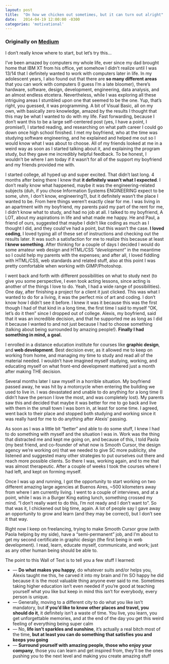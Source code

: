```yaml
---
layout: post
title:  "On how we chicken out sometimes, but it can turn out alright"
date:   2014-04-19 12:00:00 -0300
categories: 'motivational'
---
```


### Originally on [Medium](https://medium.com/@nicolasjengler/on-how-we-chicken-out-sometimes-but-it-can-turn-out-alright-7297dc31fc33)

I don’t really know where to start, but let’s try this…

I’ve been amazed by computers my whole life, ever since my dad brought home that IBM XT from his office, yet somehow I didn’t realize until I was 13/14 that I definitely wanted to work with computers later in life. In my adolescent years, I also found out that there are **so many different areas** that you can work with computers (I guess I’m a late bloomer), there’s hardware, software, design, development, engineering, data analysis, and an almost endless etcetera. Nevertheless, while I was exploring all these intriguing areas I stumbled upon one that seemed to be the one. Yup, that’s right, you guessed, it was programming. A bit of Visual Basic, all on my own, with basically zero knowledge, amazed by the results I thought that this may be what I wanted to do with my life. Fast forwarding, because I don’t want this to be a large self-centered post (yes, I have a point, I promise!), I started reading, and researching on what path career I could go down once high school finished. I met my boyfriend, who at the time was studying software engineering, and he explained and helped me out so I would know what I was about to choose. All of my friends looked at me in a weird way as soon as I started talking about it, and explaining the program study, but they gave me incredibly helpful feedback. To be honest, I wouldn’t be where I am today if it wasn’t for all of the support my boyfriend and my friends provided me with.

I started college, all hyped up and super excited. That didn’t last long. 4 months after being there I knew that **it definitely wasn’t what I expected**. I don’t really know what happened, maybe it was the engineering-related subjects (duh, if you chose Information Systems ENGINEERING expect to be some, uhm, I don’t know, engineering?), but it definitely wasn’t the place I wanted to be. From here things weren’t exactly clear for me. I was living in an apartment with my boyfriend, my parents paid my part of the rent for me, I didn’t know what to study, and had no job at all. I talked to my boyfriend, A LOT, about my aspirations in life and what made me happy. He and Paul, a friend of ours, suggested that maybe I didn’t like coding as much as I thought I did, and they could’ve had a point, but this wasn’t the case. **I loved coding**, I loved typing all of these set of instructions and checking out the results later. It was such a satisfaction for me to realize this because at least **I knew something**.
After thinking for a couple of days I decided I would do some amateur web design and HTML/CSS _“development”_ in the meantime so I could help my parents with the expenses; and after all, I loved fiddling with HTML/CSS, web standards and related stuff, also at this point I was pretty comfortable when working with GIMP/Photoshop.

I went back and forth with different possibilities on what to study next (to give you some perspective, I even took acting lessons, since acting is another of the things I love to do. Yeah, I had a wide range of possibilities). One day, after finishing a project for a client it just clicked. This was what I wanted to do for a living, it was the perfect mix of art and coding. I don’t know how I didn’t see it before.
I knew it was it because this was the first though I had of that kind in a long time, the first time I said to myself “OK, let’s do it then” since I dropped out of college. Alexis, my boyfriend, said that it was an incredible decision, and that he supported me as long as I did it because I wanted to and not just because I had to choose something (talking about being surrounded by amazing people!). **Finally I had something in mind, a goal.**

I enrolled in a distance education institute for courses like **graphic design**, and **web development**. Best decision ever, as it allowed me to keep on working from home, and managing my time to study and read all of the material needed. I wouldn’t have imagined myself studying, working, and educating myself on what front-end development mattered just a month after making THE decision.

Several months later I saw myself in a horrible situation. My boyfriend passed away, he was hit by a motorcycle when entering the building we used to live in. I was devastated and unable to do anything for a long time (I didn’t have the person I love the most, and was completely lost). My parents saw this and decided that maybe it was better for me to go back and live with them in the small town I was born in, at least for some time. I agreed, went back to their place and stopped both studying and working since it was really hard for me to do anything after Alexis’ passing.

As soon as I was a little bit “better” and able to do some stuff, I knew I had to do something with myself and the situation I was in. Work was the thing that distracted me and kept me going on, and because of this, I told Paola (my best friend, and co-founder of what now is Smooth Cursor, the design agency we’re working on) that we needed to give SC more publicity, she listened and suggested many other strategies to put ourselves out there and reach more possible clients.
So there I was, working again, and to me that was almost therapeutic. After a couple of weeks I took the courses where I had left, and kept on forming myself.

Once I was up and running, I got the opportunity to start working on two different amazing large agencies at Buenos Aires, ~500 kilometers away from where I am currently living. I went to a couple of interviews, and at a point, while I was in a Burger King eating lunch, something crossed my mind. “I don’t really want to do this, I’m not ready and I don’t want to”. So that was it, I chickened out big time, again. A lot of people say I gave away an opportunity to grow and learn (and they may be correct), but I don’t see it that way.

Right now I keep on freelancing, trying to make Smooth Cursor grow (with Paola helping by my side), have a “semi-permanent” job, and I’m about to get my second certificate in graphic design (the first being in web development). I read, learn, educate myself, communicate, and work; just as any other human being should be able to.

The point to this Wall of Text is to tell you a few stuff I learned:

* — **Do what makes you happy**, do whatever suits and/or helps you, Alexis taught me this, he carved it into my brain and I’m SO happy he did because it is the most valuable thing anyone ever said to me. Sometimes taking higher education isn’t even needed if you’re good at teaching yourself what you like but keep in mind this isn’t for everybody, every person is unique.
* — Generally, moving to a different city to do what you like isn’t mandatory, but **if you’d like to know other places and travel, you should do it**, it definitely isn’t a waste of time. You live, you learn, you get unforgettable memories, and at the end of the day you get this weird feeling of everything being super calm
* — No, **life isn’t sparkles and sunshine**, it’s actually a real bitch most of the time, **but at least you can do something that satisfies you and keeps you going**
* — **Surround yourself with amazing people, those who enjoy your company**, those you can learn and get inspired from, they’ll be the ones pushing you to the next level and making you create amazing stuff